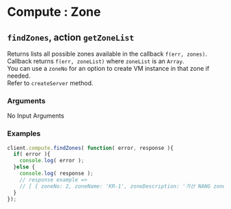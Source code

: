 # Compute : Zone  
## `findZones`, action `getZoneList` 
Returns lists all possible zones available in the callback `f(err, zones)`.   
Callback returns `f(err, zoneList)` where `zoneList` is an `Array`.  
You can use a `zoneNo` for an option to create VM instance in that zone if needed.     
Refer to `createServer` method. 

### Arguments  
 No Input Arguments
 
### Examples  
```javascript
client.compute.findZones( function( error, response ){
  if( error ){
    console.log( error );
  }else {
    console.log( response );
    // response example =>
    // [ { zoneNo: 2, zoneName: 'KR-1', zoneDescription: '가산 NANG zone' } ]
  }
});
```
